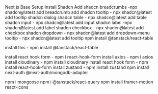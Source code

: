 Next js Base Setup
Install Shadcn
Add shadcn breadcrumbs -npx shadcn@latest add breadcrumb
add shadcn tooltip - npx shadcn@latest add tooltip
shadcn dialog
shadcn table - npx shadcn@latest add table
shadcn input - npx shadcn@latest add input
shadcn label -npx shadcn@latest add label
shadcn checkbox - npx shadcn@latest add checkbox
shadcn dropdown - npx shadcn@latest add dropdown-menu
tooltip - npx shadcn@latest add tooltip
npm install @tanstack/react-table

install this -
npm install @tanstack/react-table

install react hook form - npm i react-hook-form
install axios - npm i axios
install cloudinary - npm install cloudinary
install react hook form - npm install react-hook-form
install zustand - npm install zustand
npm install next-auth @next-auth/mongodb-adapter

npm i mongoose
npm i @tanstack/react-query
npm install framer-motion react-icons
